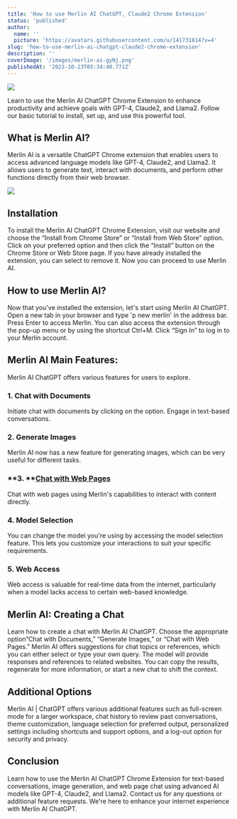 ```yaml
---
title: 'How to use Merlin AI ChatGPT, Claude2 Chrome Extension'
status: 'published'
author:
  name: ''
  picture: 'https://avatars.githubusercontent.com/u/141731814?v=4'
slug: 'how-to-use-merlin-ai-chatgpt-claude2-chrome-extension'
description: ''
coverImage: '/images/merlin-ai-gyNj.png'
publishedAt: '2023-10-23T05:34:40.771Z'
---
```


![](/images/merlin-ai-A0OD.png)

Learn to use the Merlin AI ChatGPT Chrome Extension to enhance productivity and achieve goals with GPT-4, Claude2, and Llama2. Follow our basic tutorial to install, set up, and use this powerful tool.

## **What is Merlin AI?**

Merlin AI is a versatile ChatGPT Chrome extension that enables users to access advanced language models like GPT-4, Claude2, and Llama2. It allows users to generate text, interact with documents, and perform other functions directly from their web browser.

![](/images/image-37-1024x537-M1MT.png)

## **Installation**

To install the Merlin AI ChatGPT Chrome Extension, visit our website and choose the “Install from Chrome Store” or “Install from Web Store” option. Click on your preferred option and then click the “Install” button on the Chrome Store or Web Store page. If you have already installed the extension, you can select to remove it. Now you can proceed to use Merlin AI.

## **How to use Merlin AI?**

Now that you've installed the extension, let's start using Merlin AI ChatGPT. Open a new tab in your browser and type 'p new merlin' in the address bar. Press Enter to access Merlin. You can also access the extension through the pop-up menu or by using the shortcut Ctrl+M. Click “Sign In” to log in to your Merlin account.

## **Merlin AI Main Features:**

Merlin AI ChatGPT offers various features for users to explore.

### **1\. Chat with Documents**

Initiate chat with documents by clicking on the option. Engage in text-based conversations.

### **2\. Generate Images**

Merlin AI now has a new feature for generating images, which can be very useful for different tasks.

### **3\. **[**Chat with Web Pages**](https://dragganaitool.com/perplexity-ai-chatbot-chrome-extension/)

Chat with web pages using Merlin's capabilities to interact with content directly.

### **4\. Model Selection**

You can change the model you're using by accessing the model selection feature. This lets you customize your interactions to suit your specific requirements.

### **5\. Web Access**

Web access is valuable for real-time data from the internet, particularly when a model lacks access to certain web-based knowledge.

## **Merlin AI: Creating a Chat**

Learn how to create a chat with Merlin AI ChatGPT. Choose the appropriate option“Chat with Documents,” “Generate Images,” or “Chat with Web Pages.” Merlin AI offers suggestions for chat topics or references, which you can either select or type your own query. The model will provide responses and references to related websites. You can copy the results, regenerate for more information, or start a new chat to shift the context.

## **Additional Options**

Merlin AI \| ChatGPT offers various additional features such as full-screen mode for a larger workspace, chat history to review past conversations, theme customization, language selection for preferred output, personalized settings including shortcuts and support options, and a log-out option for security and privacy.

## **Conclusion**

Learn how to use the Merlin AI ChatGPT Chrome Extension for text-based conversations, image generation, and web page chat using advanced AI models like GPT-4, Claude2, and Llama2. Contact us for any questions or additional feature requests. We're here to enhance your internet experience with Merlin AI ChatGPT.



